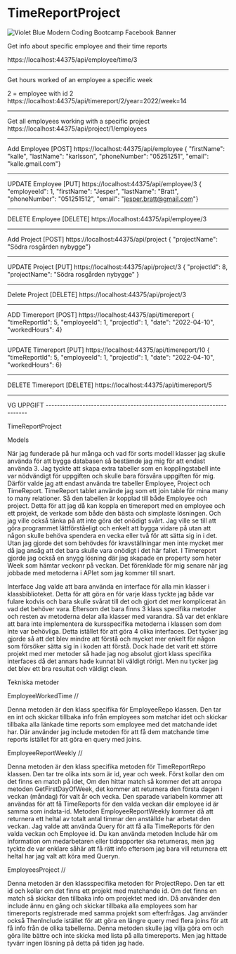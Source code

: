 # TimeReportProject
![Violet Blue Modern Coding Bootcamp Facebook Banner](https://user-images.githubusercontent.com/91311313/163331929-251f2e10-9442-4847-b077-101bc259311c.jpg)


Get info about specific employee and their time reports

https://localhost:44375/api/employee/time/3

----------------------------------------------------------------------------------

Get hours worked of an employee a specific week

2 = employee with id 2
https://localhost:44375/api/timereport/2/year=2022/week=14

----------------------------------------------------------------------------------

Get all employees working with a specific project
https://localhost:44375/api/project/1/employees

----------------------------------------------------------------------------------

Add Employee [POST]
https://localhost:44375/api/employee
{ "firstName": "kalle", "lastName": "karlsson", "phoneNumber": "05251251",
 "email": "kalle.gmail.com"}

----------------------------------------------------------------------------------

UPDATE Employee  [PUT]
https://localhost:44375/api/employee/3
{ "employeeId": 1, "firstName": "Jesper", "lastName": "Bratt", "phoneNumber": "051251512",
"email": "jesper.bratt@gmail.com"}

----------------------------------------------------------------------------------
DELETE Employee  [DELETE]
https://localhost:44375/api/employee/3

----------------------------------------------------------------------------------

Add Project [POST]
https://localhost:44375/api/project
{ "projectName": "Södra rosgården nybygge"}

----------------------------------------------------------------------------------

UPDATE Project [PUT]
https://localhost:44375/api/project/3
{ "projectId": 8, "projectName": "Södra rosgården nybygge" }

----------------------------------------------------------------------------------

Delete Project [DELETE]
https://localhost:44375/api/project/3

----------------------------------------------------------------------------------

ADD Timereport [POST]
https://localhost:44375/api/timereport
{ "timeReportId": 5, "employeeId": 1, "projectId": 1, "date": "2022-04-10", "workedHours": 4}

----------------------------------------------------------------------------------

UPDATE Timereport [PUT]
https://localhost:44375/api/timereport/10
{ "timeReportId": 5, "employeeId": 1, "projectId": 1, "date": "2022-04-10", "workedHours": 6}

----------------------------------------------------------------------------------

DELETE Timereport [DELETE]
https://localhost:44375/api/timereport/5

----------------------------------------------------------------------------------

VG UPPGIFT -----------------------------------------------------------------------

TimeReportProject

Models 

 När jag funderade på hur många och vad för sorts modell klasser jag skulle använda för att bygga databasen så bestämde jag mig för att endast använda 3. Jag tyckte att skapa extra tabeller som en kopplingstabell inte var nödvändigt för uppgiften och skulle bara försvåra uppgiften för mig. Därför valde jag att endast använda tre tabeller Employee, Project och TimeReport. TimeReport tablet använde jag som ett join table för mina many to many relationer. Så den tabellen är kopplad till både Employee och project. Detta för att jag då kan koppla en timereport med en employee och ett projekt, de verkade som både den bästa och simplaste lösningen. Och jag ville också tänka på att inte göra det onödigt svårt. Jag ville se till att göra programmet lättförståeligt och enkelt att bygga vidare på utan att någon skulle behöva spendera en vecka eller två för att sätta sig in i det. Utan jag gjorde det som behövdes för kravställningar men inte mycket mer då jag ansåg att det bara skulle vara onödigt i det här fallet. I Timereport gjorde jag också en snygg lösning där jag skapade en property som heter Week som hämtar veckonr på veckan. Det förenklade för mig senare när jag jobbade med metoderna i APIet som jag kommer till snart. 


Interface
 Jag valde att bara använda en interface för alla min klasser i klassbiblioteket. Detta för att göra en för varje klass tyckte jag både var fulare kodvis och bara skulle svårat till det och gjort det mer komplicerat än vad det behöver vara. Eftersom det bara finns 3 klass specifika metoder och resten av metoderna delar alla klasser med varandra. Så var det enklare att bara inte implementera de kursspecifika metoderna i klassen som dom inte var behövliga. Detta istället för att göra 4 olika interfaces. Det tycker jag gjorde så att det blev mindre att förstå och mycket mer enkelt för någon som försöker sätta sig in i koden att förstå. Dock hade det varit ett större projekt med mer metoder så hade jag nog absolut gjort klass specifika interfaces då det annars hade kunnat bli väldigt rörigt. Men nu tycker jag det blev ett bra resultat och väldigt clean. 







Tekniska metoder


EmployeeWorkedTime // 

Denna metoden är den klass specifika för EmployeeRepo klassen. Den tar en int och skickar tillbaka info från employees som matchar idet och skickar tillbaka alla länkade time reports som employee med det matchande idet har. Där använder jag include metoden för att få dem matchande time reports istället för att göra en query med joins. 

EmployeeReportWeekly //

Denna metoden är den klass specifika metoden för TimeReportRepo klassen. Den tar tre olika ints som är id, year och week. Först kollar den om det finns en match på idet, Om den hittar match så kommer det att anropa metoden GetFirstDayOfWeek, det kommer att returnera den första dagen i veckan (måndag) för valt år och vecka. Den sparade variabeln kommer att användas för att få TimeReports för den valda veckan där employee id är samma som indata-id. Metoden EmployeeReportWeekly kommer då att returnera ett heltal av totalt antal timmar den anställde har arbetat den veckan. Jag valde att använda Query för att få alla TimeReports för den valda veckan och Employee id. Du kan använda metoden Include här om information om medarbetaren eller tidrapporter ska returneras, men jag tyckte de var enklare såhär att få rätt info eftersom jag bara vill returnera ett heltal har jag valt att köra med Queryn.

EmployeesProject // 

Denna metoden är den klassspecifika metoden för ProjectRepo. Den tar ett id och kollar om det finns ett projekt med matchande id. Om det finns en match så skickar den tillbaka info om projektet med idn. Då använder den include ännu en gång och skickar tillbaka alla employees som har timereports registrerade med samma projekt som efterfrågas. Jag använder också ThenInclude istället för att göra en längre query med flera joins för att få info från de olika tabellerna. Denna metoden skulle jag vilja göra om och göra lite bättre och inte skicka med lista på alla timereports. Men jag hittade tyvärr ingen lösning på detta på tiden jag hade. 

